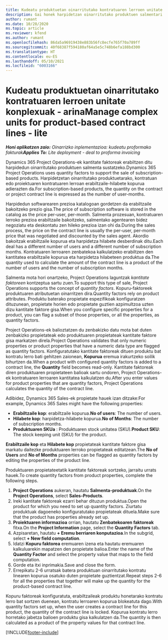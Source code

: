 ```yaml
---
title: Kudeatu produktuetan oinarritutako kontratuaren lerroen unitate konplexuak - arina
description: Gai honek harpidetzan oinarritutako produktuen salmentari laguntzeko informazioa eskaintzen du.
author: rumant
ms.date: 10/28/2020
ms.topic: article
ms.reviewer: kfend
ms.author: rumant
ms.openlocfilehash: 86da5a96919438e883b56fc8ecfe765f70a789ff
ms.sourcegitcommit: 40f68387f594180af64a5e5c748b6efa188bd300
ms.translationtype: HT
ms.contentlocale: eu-ES
ms.lasthandoff: 05/10/2021
ms.locfileid: "6003166"
---
```

# <a name="manage-complex-units-for-product-based-contract-lines---lite"></a><span data-ttu-id="7d33b-103">Kudeatu produktuetan oinarritutako kontratuaren lerroen unitate konplexuak - arina</span><span class="sxs-lookup"><span data-stu-id="7d33b-103">Manage complex units for product-based contract lines - lite</span></span>

<span data-ttu-id="7d33b-104">_**Honi aplikatzen zaio:** Oinarrizko inplementazioa: kudeatu proformako fakturak_</span><span class="sxs-lookup"><span data-stu-id="7d33b-104">_**Applies To:** Lite deployment - deal to proforma invoicing_</span></span>

<span data-ttu-id="7d33b-105">Dynamics 365 Project Operations-ek kantitate faktoreak erabiltzen ditu harpidedun oinarritutako produktuen salmenta sustatzeko.</span><span class="sxs-lookup"><span data-stu-id="7d33b-105">Dynamics 365 Project Operations uses quantity factors to support the sale of subscription-based products.</span></span> <span data-ttu-id="7d33b-106">Harpidetzetan oinarritutako produktuetarako, kontratuan edo proiektuaren kontratuaren lerroan erabiltzaile-hilabete kopurua adierazten da.</span><span class="sxs-lookup"><span data-stu-id="7d33b-106">For subscription-based products, the quantity on the contract or project contract line is expressed as the number of user-months.</span></span>

<span data-ttu-id="7d33b-107">Harpidedun softwarearen prezioa katalogoan gordetzen da erabiltzaile bakoitzeko prezio gisa.</span><span class="sxs-lookup"><span data-stu-id="7d33b-107">The price of subscription software is stored in the catalog as the price per-user, per-month.</span></span> <span data-ttu-id="7d33b-108">Salmenta prozesuan, kontratuaren lerroko prezioa erabiltzaile bakoitzeko, salmentako agentearen bidez negoziatu eta deskontatu zen hileko prezioa izan ohi da.</span><span class="sxs-lookup"><span data-stu-id="7d33b-108">During the sales process, the price on the contract line is usually the per-user, per-month price that was negotiated and discounted by the sales agent.</span></span> <span data-ttu-id="7d33b-109">Akordio bakoitzak erabiltzaile kopurua eta harpidetza hilabete desberdinak ditu.</span><span class="sxs-lookup"><span data-stu-id="7d33b-109">Each deal has a different number of users and a different number of subscription months.</span></span> <span data-ttu-id="7d33b-110">Kontratuaren lerroaren zenbatekoa kalkulatzeko erabiltzen den kantitatea erabiltzaile kopurua eta harpidetza hilabeteen produktua da.</span><span class="sxs-lookup"><span data-stu-id="7d33b-110">The quantity used to calculate the amount of the contract line is a product of the number of users and the number of subscription months.</span></span>

<span data-ttu-id="7d33b-111">Salmenta mota hori onartzeko, Project Operations laguntzak *kantitate faktoreen* kontzeptua sartu zuen.</span><span class="sxs-lookup"><span data-stu-id="7d33b-111">To support this type of sale, Project Operations supports the concept of *quantity factors*.</span></span> <span data-ttu-id="7d33b-112">Kopuru-faktoreek produktuaren atributuetan oinarritzen dira.</span><span class="sxs-lookup"><span data-stu-id="7d33b-112">Quantity factors rely on product attributes.</span></span> <span data-ttu-id="7d33b-113">Produktu baterako propietate espezifikoak konfiguratzen dituzunean, propietate horien edo propietate guztien azpimultzoa uzten dizu kantitate faktore gisa.</span><span class="sxs-lookup"><span data-stu-id="7d33b-113">When you configure specific properties for a product, you can flag a subset of those properties, or all the properties, as quantity factors.</span></span>

<span data-ttu-id="7d33b-114">Project Operations-ek balioztatzen du zenbakizko datu mota bat duten zenbakizko propietateak edo produktuaren propietateak kantitate faktore gisa markatzen direla.</span><span class="sxs-lookup"><span data-stu-id="7d33b-114">Project Operations validates that only numeric properties or product properties that have a numeric data type are flagged as quantity factors.</span></span> <span data-ttu-id="7d33b-115">Konfiguratutako kantitate faktoreak dituen produktu bat kontratu lerro bati gehitzen zaionean, **Kopurua** eremua irakurtzeko soilik bihurtzen da.</span><span class="sxs-lookup"><span data-stu-id="7d33b-115">When a product with configured quantity factors is added to a contract line, the **Quantity** field  becomes read-only.</span></span> <span data-ttu-id="7d33b-116">Kantitate faktoreak diren produktuaren propietateen balioak sartu ondoren, Project Operations-ek kontratuaren lerroaren kantitatea kalkulatzen du.</span><span class="sxs-lookup"><span data-stu-id="7d33b-116">After you enter values for product properties that are quantity factors, Project Operations calculates the quantity of the contract line.</span></span>

<span data-ttu-id="7d33b-117">Adibidez, Dynamics 365 Sales-ek propietate hauek izan ditzake:</span><span class="sxs-lookup"><span data-stu-id="7d33b-117">For example, Dynamics 365 Sales might have the following properties:</span></span>

- <span data-ttu-id="7d33b-118">**Erabiltzaile kop**: erabiltzaile kopurua.</span><span class="sxs-lookup"><span data-stu-id="7d33b-118">**No of users**: The number of users.</span></span>
- <span data-ttu-id="7d33b-119">**Hilabete kop**: harpidetza-hilabete kopurua.</span><span class="sxs-lookup"><span data-stu-id="7d33b-119">**No of Months**: The number of subscription months.</span></span>
- <span data-ttu-id="7d33b-120">**Produktuaren SKUa** : Produktuaren stock unitatea (SKU).</span><span class="sxs-lookup"><span data-stu-id="7d33b-120">**Product SKU**: The stock keeping unit (SKU) for the product.</span></span>

<span data-ttu-id="7d33b-121">**Erabiltzaile kop** eta **Hilabete kop** propietateak kantitate faktore gisa markatu daitezke produktuaren lerroko propietateak editatzean.</span><span class="sxs-lookup"><span data-stu-id="7d33b-121">The **No of Users** and **No of Months** properties can be flagged as quantity factors by editing the properties of the product line.</span></span>

<span data-ttu-id="7d33b-122">Produktuaren propietateetatik kantitate faktoreak sortzeko, jarraitu urrats hauek.</span><span class="sxs-lookup"><span data-stu-id="7d33b-122">To create quantity factors from product properties, complete the following steps.</span></span>

1. <span data-ttu-id="7d33b-123">**Project Operations** aukeran, hautatu **Salmenta-produktuak**.</span><span class="sxs-lookup"><span data-stu-id="7d33b-123">On the **Project Operations**, select **Sales-Products**.</span></span>
2. <span data-ttu-id="7d33b-124">Ireki kantitate faktoreak ezarri behar dituzun produktua.</span><span class="sxs-lookup"><span data-stu-id="7d33b-124">Open the product for which you need to set up quantity factors.</span></span> <span data-ttu-id="7d33b-125">Ziurtatu produktuak dagoeneko konfiguratutako propietateak dituela.</span><span class="sxs-lookup"><span data-stu-id="7d33b-125">Make sure that the product has properties already set up.</span></span>
3. <span data-ttu-id="7d33b-126">**Proiektuaren informazioa** orrian, hautatu **Zenbatekoaren faktoreak** fitxa.</span><span class="sxs-lookup"><span data-stu-id="7d33b-126">On the **Project Information** page, select the **Quantity Factors** tab.</span></span>
4. <span data-ttu-id="7d33b-127">Azpisaretan, hautatu **+ Eremu berriaren konputazioa**.</span><span class="sxs-lookup"><span data-stu-id="7d33b-127">In the subgrid, select **+ New field computation**.</span></span>
5. <span data-ttu-id="7d33b-128">Idatzi **Kopuru faktorea** eremuaren izena eta hautatu eremuaren kalkuluarekin mapatzen den propietate balioa.</span><span class="sxs-lookup"><span data-stu-id="7d33b-128">Enter the name of the **Quantity Factor** and select the property value that maps to the field computation.</span></span>
6. <span data-ttu-id="7d33b-129">Gorde eta itxi inprimakia.</span><span class="sxs-lookup"><span data-stu-id="7d33b-129">Save and close the form.</span></span>
7. <span data-ttu-id="7d33b-130">Errepikatu 2-6 urratsak batera produktuan oinarritutako kontratu linearen kopurua osatuko duten propietate guztientzat.</span><span class="sxs-lookup"><span data-stu-id="7d33b-130">Repeat steps 2-6 for all the properties that together will make up the quantity for the product-based contract line.</span></span>

<span data-ttu-id="7d33b-131">Kopuru faktoreak konfiguratuta, erabiltzaileak produktu honetarako kontratu lerro bat sortzen duenean, kontratu lerroaren kopurua blokeatuta dago.</span><span class="sxs-lookup"><span data-stu-id="7d33b-131">With quantity factors set up, when the user creates a contract line for this product, the quantity of the contract line is locked.</span></span> <span data-ttu-id="7d33b-132">Kopurua kontratu lerro horretako jabetza balioen produktu gisa kalkulatzen da.</span><span class="sxs-lookup"><span data-stu-id="7d33b-132">The quantity is then calculated as a product of the property values for that contract line.</span></span>


[!INCLUDE[footer-include](../../includes/footer-banner.md)]